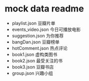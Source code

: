 # mock data readme

- playlist.json  豆瓣片单
- events_video.json 今日可播放电影
- suggestion.json 为你推荐
- bangDan.json 豆瓣榜单
- hotComment.json 热点评论
- book1.json 虚构类图书
- book2.json 最受关注的书
- book3.json 豆瓣书店
- group.json 兴趣小组
